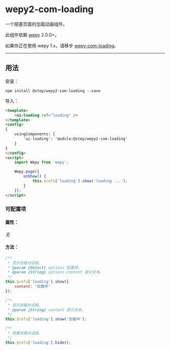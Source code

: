 # wepy2-com-loading

一个阻塞页面的加载动画组件。

此组件依赖 [wepy](https://github.com/Tencent/wepy) 2.0.0+。

如果你正在使用 wepy 1.x，请移步 [wepy-com-loading](https://github.com/fudiwei/wepy-com-loading)。

---

## 用法

安装：

``` shell
npm install @step/wepy2-com-loading --save
```

导入：

``` html
<template>
    <ui-loading ref="loading" />
</template>
<config>
{
    usingComponents: {
        'ui-loading': 'module:@step/wepy2-com-loading'
    }
}
</config>
<script>
    import Wepy from 'wepy';

    Wepy.page({
        onShow() {
            this.$refs['loading'].show('loading ...');
        }
    });
</script>
```

### 可配置项

#### 属性：

*无*

#### 方法：

``` javascript
/**
 * 显示加载对话框。
 * @param {Object} options 配置项。
 * @param {String} options.content 提示文本。
 */
this.$refs['loading'].show({
    content: '加载中'
});

/**
 * 显示加载对话框。
 * @param {String} content 提示文本。
 */
this.$refs['loading'].show('加载中');

/**
 * 隐藏加载对话框。
 */
this.$refs['loading'].hide();
```